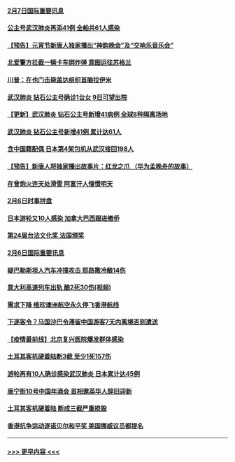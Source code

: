 #### [2月7日国际重要讯息](../pages/prog202/a102771747.md?t=02071956) 
#### [公主号武汉肺炎再添41例 全船共61人感染](../pages/prog202/a102771703.md?t=02071956) 
#### [【预告】元宵节新唐人独家播出“神韵晚会”及“交响乐音乐会”](../pages/prog202/a102767674.md?t=02071956) 
#### [北爱警方拦截一辆卡车绑炸弹 意图运往苏格兰](../pages/prog202/a102771609.md?t=02071956) 
#### [川普：在也门击毙盖达组织首脑拉伊米](../pages/prog202/a102771528.md?t=02071956) 
#### [武汉肺炎 钻石公主号确诊1台女 9日可望出院](../pages/prog202/a102771518.md?t=02071956) 
#### [【更新】武汉肺炎 钻石公主号新增41病例 全球8种隔离场地](../pages/prog202/a102770740.md?t=02071956) 
#### [武汉肺炎 钻石公主号新增41例 累计达61人](../pages/prog202/a102771486.md?t=02071956) 
#### [含中国籍配偶 日本第4架包机从武汉接回198人](../pages/prog202/a102771472.md?t=02071956) 
#### [【预告】新唐人将独家播出故事片：红龙之爪 （华为孟晚舟的故事）](../pages/prog202/a102767728.md?t=02071956) 
#### [在曾炮火连天处滑雪 阿富汗人憧憬明天](../pages/prog202/a102771290.md?t=02071956) 
#### [2月6日时事拼盘](../pages/prog202/a102771225.md?t=02071956) 
#### [日本游轮又10人感染 加拿大巴西跟进撤侨](../pages/prog202/a102771084.md?t=02071956) 
#### [第24届台法文化奖 法国颁奖](../pages/prog202/a102771032.md?t=02071956) 
#### [2月6日国际重要讯息](../pages/prog202/a102770794.md?t=02071956) 
#### [疑巴勒斯坦人汽车冲撞攻击 耶路撒冷酿14伤](../pages/prog202/a102770586.md?t=02071956) 
#### [意大利高速列车出轨 酿2死30伤(视频)](../pages/prog202/a102770762.md?t=02071956) 
#### [需求下降 维珍澳洲航空永久停飞香港航线](../pages/prog202/a102770751.md?t=02071956) 
#### [下逐客令？马国沙巴令滞留中国游客7天内离境否则遣送](../pages/prog202/a102770640.md?t=02071956) 
#### [【疫情最前线】北京复兴医院爆发群体感染](../pages/prog202/a102770602.md?t=02071956) 
#### [土耳其客机硬着陆断3截 至少1死157伤](../pages/prog202/a102770508.md?t=02071956) 
#### [游轮再有10人确诊感染武汉肺炎 日本累计达45例](../pages/prog202/a102770476.md?t=02071956) 
#### [唐宁街10号中国年酒会 首相邀英华人辞旧迎新](../pages/prog202/a102770458.md?t=02071956) 
#### [土耳其客机硬着陆 断成三截严重损毁](../pages/prog202/a102770239.md?t=02071956) 
#### [香港抗争运动逐诺贝尔和平奖 美国挪威议员都提名](../pages/prog202/a102770390.md?t=02071956) 

----
#### [ >>> 更早内容 <<< ](../indexes/prog202-earlier.md)
